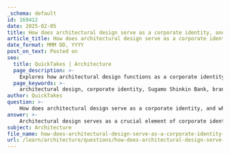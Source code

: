 ```yaml
---
_schema: default
id: 169412
date: 2025-02-05
title: How does architectural design serve as a corporate identity, and what are some successful examples?
article_title: How does architectural design serve as a corporate identity, and what are some successful examples?
date_format: MMM DD, YYYY
post_on_text: Posted on
seo:
  title: QuickTakes | Architecture
  page_description: >-
    Explores how architectural design functions as a corporate identity by reflecting brand values, creating memorable spaces, integrating culture, emphasizing sustainability, and engaging communities, with examples like Sugamo Shinkin Bank, Apple Park, and Coca-Cola headquarters.
  page_keywords: >-
    architectural design, corporate identity, Sugamo Shinkin Bank, brand values, visual representation, memorable experiences, cultural integration, sustainability, community engagement, Apple Park, Coca-Cola headquarters
author: QuickTakes
question: >-
    How does architectural design serve as a corporate identity, and what are some successful examples?
answer: >-
    Architectural design serves as a crucial element of corporate identity by visually representing a company's values, ethos, and brand personality. It creates a physical space that communicates the essence of the brand to customers, employees, and the community. Here are some key ways in which architectural design contributes to corporate identity, along with successful examples:\n\n### Key Contributions of Architectural Design to Corporate Identity\n\n1. **Visual Representation of Brand Values**: Architectural design can embody the core values of a company. For instance, the Sugamo Shinkin Bank, designed by Emmanuel Moureaux, transitioned from a traditional bank image to one that emphasizes hospitality and joy. The design incorporates vibrant colors and welcoming spaces that reflect the bank's motto, "Turn joy into joy," effectively communicating its commitment to enhancing customer experience.\n\n2. **Creating Memorable Experiences**: The design of a corporate space can create memorable experiences for visitors and employees. By integrating playful and engaging design elements, companies can foster a sense of community and belonging. Sugamo Shinkin Bank's use of bright colors and innovative spatial arrangements encourages customers to interact with the environment, making their visit more enjoyable.\n\n3. **Cultural Integration**: Successful architectural design often respects and incorporates local culture. Moureaux's design for Sugamo Shinkin Bank integrates traditional Japanese design elements, which not only modernizes the bank's image but also honors local heritage. This blend of tradition and innovation strengthens the bank's corporate identity and resonates with the community.\n\n4. **Sustainability and Innovation**: Modern architectural practices increasingly focus on sustainability, which can enhance a company's image as a responsible corporate citizen. Companies that prioritize eco-friendly design can attract customers who value sustainability, further aligning their architectural identity with their corporate values.\n\n5. **Community Engagement**: Architectural design can create spaces that encourage community interaction and engagement. By designing buildings that are accessible and inviting, companies can foster a positive relationship with the community, enhancing their corporate identity as a socially responsible entity.\n\n### Successful Examples\n\n- **Sugamo Shinkin Bank**: As previously mentioned, this bank's architectural transformation under Emmanuel Moureaux exemplifies how design can redefine corporate identity. The vibrant and welcoming atmosphere created through innovative design elements has set a new standard in the financial sector.\n\n- **Apple Park**: Apple's headquarters in Cupertino, California, designed by Foster + Partners, reflects the company's commitment to innovation and sustainability. The circular design and extensive use of glass create an open and collaborative environment, embodying Apple's brand values of creativity and transparency.\n\n- **The Coca-Cola Headquarters**: The design of Coca-Cola's headquarters in Atlanta, Georgia, emphasizes community engagement and sustainability. The building features green spaces and public areas that invite interaction, reinforcing Coca-Cola's identity as a community-oriented brand.\n\n### Conclusion\n\nIn summary, architectural design plays a vital role in shaping corporate identity by visually representing brand values, creating memorable experiences, integrating cultural elements, promoting sustainability, and fostering community engagement. The Sugamo Shinkin Bank serves as a powerful example of how innovative architectural design can redefine a company's image and enhance its connection with customers and the community. This transformation highlights the broader implications of architectural design in establishing a strong corporate identity.
subject: Architecture
file_name: how-does-architectural-design-serve-as-a-corporate-identity-and-what-are-some-successful-examples.md
url: /learn/architecture/questions/how-does-architectural-design-serve-as-a-corporate-identity-and-what-are-some-successful-examples
---
```


&nbsp;